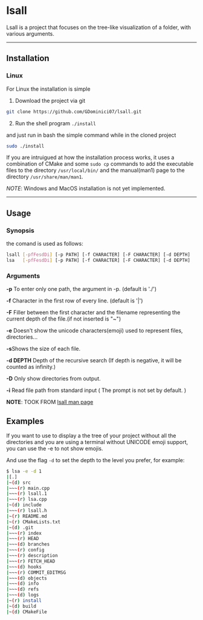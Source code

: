 # lsall

Lsall is a project that focuses on the tree-like visualization of a folder, with various arguments.

---
## Installation

### Linux

For Linux the installation is simple

1. Download the project via git

```bash
git clone https://github.com/GDominici07/lsall.git
```

2. Run the shell program `./install`

and just run in bash the simple command while in the cloned project
```bash
sudo ./install
```

If you are intruigued at how the installation process works, it uses a combination of CMake and some `sudo cp` commands to add the executable files to the directory `/usr/local/bin/` and the manual(man1) page to the directory `/usr/share/man/man1`.

*NOTE*: Windows and MacOS installation is not yet implemented.

---
## Usage

### Synopsis

the comand is used as follows:
```bash
lsall [-pfFesdDi] [-p PATH] [-f CHARACTER] [-F CHARACTER] [-d DEPTH]
lsa   [-pfFesdDi] [-p PATH] [-f CHARACTER] [-F CHARACTER] [-d DEPTH]
```

### Arguments

**-p** To enter only one path, the argument in -p. (default is \'./\')

**-f** Character in the first row of every line. (default is \'\|\')

**-F** Filler between the first character and the filename representing the
current depth of the file.(if not inserted is \"\~\")

**-e** Doesn\'t show the unicode characters(emoji) used to represent files,
directories\...

**-s**Shows the size of each file.

**-d DEPTH** Depth of the recursive search (If depth is negative, it will be
counted as infinity.)

**-D** Only show directories from output.

**-i** Read file path from standard input ( The prompt is not set by default. )

**NOTE**: TOOK FROM [lsall man page](src/lsall.1)

## Examples

If you want to use to display a the tree of your project without all the directories and you are
using a terminal without UNICODE emoji support, you can use the -e to not show emojis.

And use the flag `-d` to set the depth to the level you prefer, for example:

```bash
$ lsa -e -d 1
|[.]
|~(d) src
|~~~(r) main.cpp
|~~~(r) lsall.1
|~~~(r) lsa.cpp
|~(d) include
|~~~(r) lsall.h
|~(r) README.md
|~(r) CMakeLists.txt
|~(d) .git
|~~~(r) index
|~~~(r) HEAD
|~~~(d) branches
|~~~(r) config
|~~~(r) description
|~~~(r) FETCH_HEAD
|~~~(d) hooks
|~~~(r) COMMIT_EDITMSG
|~~~(d) objects
|~~~(d) info
|~~~(d) refs
|~~~(d) logs
|~(r) install
|~(d) build
|~(d) CMakeFile
```

